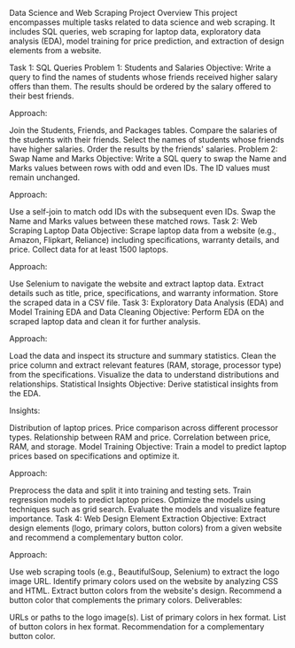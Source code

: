 Data Science and Web Scraping Project
Overview
This project encompasses multiple tasks related to data science and web scraping. It includes SQL queries, web scraping for laptop data, exploratory data analysis (EDA), model training for price prediction, and extraction of design elements from a website.

Task 1: SQL Queries
Problem 1: Students and Salaries
Objective: Write a query to find the names of students whose friends received higher salary offers than them. The results should be ordered by the salary offered to their best friends.

Approach:

Join the Students, Friends, and Packages tables.
Compare the salaries of the students with their friends.
Select the names of students whose friends have higher salaries.
Order the results by the friends' salaries.
Problem 2: Swap Name and Marks
Objective: Write a SQL query to swap the Name and Marks values between rows with odd and even IDs. The ID values must remain unchanged.

Approach:

Use a self-join to match odd IDs with the subsequent even IDs.
Swap the Name and Marks values between these matched rows.
Task 2: Web Scraping Laptop Data
Objective: Scrape laptop data from a website (e.g., Amazon, Flipkart, Reliance) including specifications, warranty details, and price. Collect data for at least 1500 laptops.

Approach:

Use Selenium to navigate the website and extract laptop data.
Extract details such as title, price, specifications, and warranty information.
Store the scraped data in a CSV file.
Task 3: Exploratory Data Analysis (EDA) and Model Training
EDA and Data Cleaning
Objective: Perform EDA on the scraped laptop data and clean it for further analysis.

Approach:

Load the data and inspect its structure and summary statistics.
Clean the price column and extract relevant features (RAM, storage, processor type) from the specifications.
Visualize the data to understand distributions and relationships.
Statistical Insights
Objective: Derive statistical insights from the EDA.

Insights:

Distribution of laptop prices.
Price comparison across different processor types.
Relationship between RAM and price.
Correlation between price, RAM, and storage.
Model Training
Objective: Train a model to predict laptop prices based on specifications and optimize it.

Approach:

Preprocess the data and split it into training and testing sets.
Train regression models to predict laptop prices.
Optimize the models using techniques such as grid search.
Evaluate the models and visualize feature importance.
Task 4: Web Design Element Extraction
Objective: Extract design elements (logo, primary colors, button colors) from a given website and recommend a complementary button color.

Approach:

Use web scraping tools (e.g., BeautifulSoup, Selenium) to extract the logo image URL.
Identify primary colors used on the website by analyzing CSS and HTML.
Extract button colors from the website's design.
Recommend a button color that complements the primary colors.
Deliverables:

URLs or paths to the logo image(s).
List of primary colors in hex format.
List of button colors in hex format.
Recommendation for a complementary button color.
